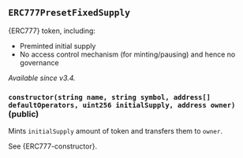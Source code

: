 ## `ERC777PresetFixedSupply`



{ERC777} token, including:

 - Preminted initial supply
 - No access control mechanism (for minting/pausing) and hence no governance

_Available since v3.4._


### `constructor(string name, string symbol, address[] defaultOperators, uint256 initialSupply, address owner)` (public)



Mints `initialSupply` amount of token and transfers them to `owner`.

See {ERC777-constructor}.




